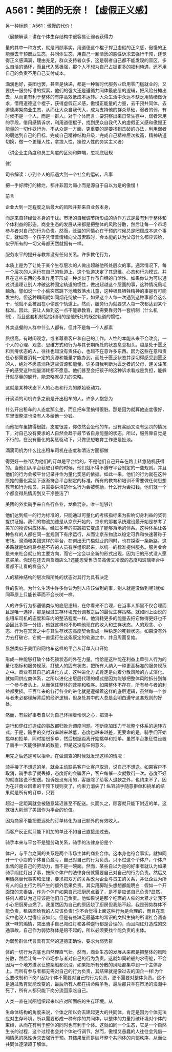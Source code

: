 # A561：美团的无奈！【虚假正义感】

另一种标题：A561：傲慢的代价！

（展麟解读：讲在个体生存结构中很容易让弱者获得力

量的其中一种方式，就是罔顾事实，用道德这个棍子捍卫虚假的正义感，傲慢的正能量去干预商业生态，共同体生态，用自己一厢情愿的感性诉求去强行干预，还觉得正义感满满，理由充足，群众支持者众多，这是弱者自己都不能发现的盲区，多么自洽的循环，而且代入感极强，那个人不想为自己占据更多的福利待遇，还不用自己的负责不用自己支付成本。

滴滴也好，美团也罢，甚至是快递，都是一种新时代服务业启用零门槛就业的，又要统一服务标准的探索，他们的强大还是遵循共同体最底层的逻辑，把风险分摊出去，从而更有利于整体的有序高效低成本运转。大众生活中永远不缺乏用情绪做诉求，借用道德这个棍子，获得虚假正义感，傲慢正能量的力量，去干预共同体，去道德绑架商业生态，从而让大众自我代入，成为支持他的群众基础，弱者的弱，有时候不是一个人，而是一群人。对于个体而言，要洞察出来日常生存中，弱者常用的手段，借用感情诉求，利用道德棍子，找到民众自我代入的虚假正义感和傲慢正能量的一切作妖行为，不从众是一方面，更重要的是要找到击破的办法，利用弱者的弱达到自己的目标，完成自己精神结构升级，完成自己精神层次拔高，精神轨道切换，做一个更懂人性，拿捏人性，操控人性的务实主义者）

（讲企业主角度和员工角度的区别和弊端，忽视底层规

律）

司令解读：小到个人的际遇大到一个社会的运转，凡事

把一手好牌打的稀烂，都并非因为弱小而是源自于自以为是的傲慢！

前言

企业大到一定程度之后最大的风险并非来自业务本身，

而是来自非经营本身的干扰。市场的自我调节所形成的协作方式是最有利于整体和个体利益的形态。商业生态的发展从来都是把整体的风险分散，然后让每一个市场参与者对自己的行为负责。然而，泛滥的同情心在干预的时候总是罔顾成本这个事实。就如同一个孩子凭借着情绪向父母索取时，会本能的认为父母什么都应该给，似乎所有的一切父母都天然就拥有一样。

服务水平的提升与教育没有任何关系。许多教化行为，

本质上是为了让处于某个生存层次的人做出超越他所处层次的事。通常情况下，每一个层次的人运行在自己的轨道上，这个轨道决定了其思维、心态和行为模式，并且在这些东西的多重作用下形成一种类似于作茧自缚的自洽性。如果你认为可以通过讲道理让别人冲破这种固定轨道的惯性，做出超越这个层面的事，这种情况凤毛麟角。譬如说一个小偷突然跳下池塘救落水儿童，这种极具牺牲精神的事是有可能发生的。但这种瞬间就如同烟花绽放一下，如果这个人每一次遇到这种事都会这么干，他就不会被困在小偷这个轨道上。然而，服务行为就要求人每一次都达到某个标准。因此，要让人做到这一点不能靠教育，而需要靠另外一套机制（什么机制），而且这套机制恰恰利用的是他所处的既定轨道的惯性。

外卖送餐的人群中什么人都有。但并不是每一个人都素

质很高，有时间观念，或者尊重客户和自己的工作。人性的本能从来不会改变，一个人的心理、观念、思维方式和行为与其长期所处的状态息息相关。越是处于匮乏和贫瘠状态的人，往往也越没有责任心，也越不在意许多东西。因为这些在意和责任心都需要消耗一定的资源和能量才能办到。而处于匮乏状态并深切得感受到匮乏的人，绝对不愿意消耗这些资源和能量。许多自我判断为匮乏者的父母，连关注孩子的感受这种能量消耗都不愿意。他们甚至会把孩子的这种诉求看成是负担，能躲开就尽量的躲开，能忽略就尽力的忽略。

这就是某种状态下人的心态和行为的原始驱动力。

开滴滴的司机许多之前是开出租车的人。许多人抱怨为

什么开出租车的人态度那么差，而且把车里搞得很脏。那是因为就算他态度很好，车里很整洁也没有人多给他一分钱。

而他把车里搞得很脏，态度很差，你依然会坐他的车。没有奖励又没有惩罚的情况下，对自己没有要求的人自然会趋于最节省自身能量的状态。所以，服务靠自觉是不行的，在没有量化的奖惩驱动下，只做思想教育工作更是扯淡。

滴滴司机为什么比出租车司机在态度和清洁方面都做

得更好一些?因为他们的订单是平台给的，不是他们自己开车在路上转悠随机获得的。当他们从平台获取订单的时候，他们就不得不遵守平台制定的一些规则。并且他们的行为会被平台记录并作为量化奖惩的依据。如此一来，他们的行为就在这种原始的量化奖惩下逐渐符合平台制定的标准。所有的教育和培训不需要做任何思想教育和行为动员，只需要讲清楚什么行为会被奖励，什么行为会扣钱。他们就一个个都变得热情周到又干净整洁了!

美团的外卖骑手来自各行各业，龙鱼混杂。唯一能够让

他们达到统一的行为标准的，只能通过可量化的考核指标来为影响切身利益的奖罚提供证据。我们的物流加速是从京东开始的，京东的那套系统建设最开始是参考了美军的物资供应体系。经过多年的实践把它变成了能够落地的体系。这种体系让各种各样的人都在同一套规则下有序运行，从而让京东物流以稳定可靠和快速著称于市场。滴滴和美团这样的平台，在创出无门槛就业的同时，也在探索一条新路。这条路就是如何将参差不齐的人员有序组织起来，以统一的标准提供服务。服务业会是未来社会就业的主要方向，而它一定会以全新的形式出现，因为旧的形式没人愿意买单。你现在还去百货商店么?还能忍受售货员高傲又冷漠的态度和玻璃柜台中看都不让看的样品么?

人的精神结构的层次和所处的状态对其行为具有决定

性的影响。为什么生活中许多你认为别人应该做到的事，别人就是没做到呢?就如同草原上只能长草而不会长树一样。

人的许多行为都遵循类似的底层逻辑，在你看来不合理，在当事人那里不仅合理而且是唯一选择，那是经过生存环境充分调教之后的最优生存策略。就如同上面说的出租车司机的态度和车内的整洁程度一样。他消耗更多的能量去把它做得更好也不会因此多挣一分钱，他就这样也不影响他现在的收入和生存状态。人的观念、心态、行为在冥冥之中与其生存状态高度契合形成一种稳定的死锁状态。如果没有外力去打破它，它就一直运行在这条既定的轨道之中，并且周而复始。

显然类似于美团和网约车这样的平台从订单入口开始

形成一种能够打破个体死锁状态的外在力量。恰恰是这种能在利益上牵引人行为的量化指标和服务规范，打破人的固有状态，把所有人纳入一种更高标准的服务规范之中。商业有其自己的进化方式，这种进化方式肯定是向着分散风险的方式演化。就如同供应商体系，之所以进化出层层代理的模式是因为能够把整体风险拆分到每一个参与者头上，从而保住整体的效率和秩序。如果整体不存在，所有参与者的利益都受损。千百年来的各行各业的进化就是遵循着这样的底层逻辑，虽然每一个参与者未必都理解背后的经济逻辑，但身处其中的人总是会明白遵守这套规则的好处。

然而，有些好事者自以为自己怀揣着怜悯之心，把骑手

逆行和穿红灯造成的事故都归咎为调度问题。不断施加压力干扰整个体系的运转方式。于是，骑手的交付效率越来越低，态度也越来越差，更要命的是，骑手们开始挑单和拒单，同时接很多单，然后根据距离开始挑单和拒单。虽然平台象征性设置了骑手一天能够拒单的数量，但是这没有任何意义。

用完之后还是可以拒单。在做调查的时候就发现这样的情况：

骑手接了不想送的单，就会主动联系客户让客户取消，说自己不想送。如果客户不取消，骑手拿了就丢掉，态度好的会骗客户，客户每催一次就敷衍一次。态度不好的就直接说不想送。投诉是没有用的，客服除了给客人退款之外，也约束不了。因为在非商业因素的干预下规则变了，约束力消失了! 纵容骑手随意拒单和挑单的结果就是所有的订单，只要

超过一定距离就会被随意延迟甚至不配送。久而久之，顾客就只能下附近的单。这就极大削弱了美团作为平台的价值。

因为商家不能把更远处的订单转化为自己额外的有效收入。

而客户反正就只能下附加的单还不如自己直接走过去。

骑手本来与平台不是强劳动关系，骑手的法律身份是个

体户，与平台之间的关系是两个市场主体的商业合作。这本身也符合事实。就如同开一个小店的个体自负盈亏，自己对自己的行为负责。只不过这个个体户，个体户出售的是自己的劳动力，而不是一碗面。然而，某些自以为是的好事者就认为如果骑手闯红灯出了事，按照个体户的法律身份就需要自己对自己的行为负责。然后又用情感替代事实和法律，要求把双方的关系改为企业与员工的关系，并让企业为所有人的自主行为所产生的额外后果负责。其实用脚趾头想想都能明白：假如一个开面馆的夫妻店，作为个体户如果自己把厨房点着了，是不是应该自己负责?显然，任何人都认为这应该是他们自己负责。他如果说是那个吃面的人催的太紧才让我不小心把厨房点燃了。我虽然因为自己的原因烧了厨房但我赔不起，我是弱势群体不能负责，租店面给我的人应该负责! 你不会觉得上面这种行为是合理的，而且在现实中也没人觉得应该如此。但是有些缺乏最基本的常识的文科生搞的所谓社会调查就一味的煽情，突出骑手自己闯红灯和各种逆行都是合理的，而且闯红灯造成的交通事故，自己作为弱势群体是赔不起的，所以必须要找个能负责的主体。

为弱势群体代言具有天然的道德正确性，要求为弱势群

体的一切行为兜底也自然理直气壮。然而，商业生态的发展从来都是把整体的风险分散，然后让每一个市场参与者对自己的行为负责。这就如同轮船的水密舱，不会因为一个地方进水让整条船都沉没。如果把所有分散的风险都集中到一个主体身上。而所有参与者都无需对自己的行为负责，其结果就是像过去的国企一样!为什么要改制和下岗? 因为个体不需要对自己的行为负责，更不需要对整体负责。这不是通过教育就能改变的，最后所有人都在拼命薅羊毛，最后那只羊在市场的浪潮中死了，所有人都只能下岗分流回家吃自己。

人类一直在试图组织起来以应对所面临的生存环境。从

生命体结构的角度来说，个体之所以会去建起更大的共同体，肯定是因为个体无法应对生存环境，所以需要形成一种有序的共同体，以整体的力量打破环境对个体的束缚，从而在有利于整体的同时也有利于个体。这就如同一个生态，它是一个自然生长的过程，这个过程也会对个体进行调节。然而，傲慢又愚蠢的人往往会凭借一厢情愿的感性诉求去强行干预。其结果反而是破坏整个共同体的内部秩序，从而让共同体逐渐趋于解体。
